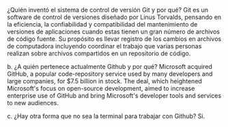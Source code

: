 ¿Quién inventó el sistema de control de versión Git y por qué?
Git es un software de control de versiones diseñado por Linus Torvalds, pensando en la eficiencia, la confiabilidad y compatibilidad del mantenimiento de versiones de aplicaciones cuando estas tienen un gran número de archivos de código fuente. Su propósito es llevar registro de los cambios en archivos de computadora incluyendo coordinar el trabajo que varias personas realizan sobre archivos compartidos en un repositorio de código.

b. ¿A quién pertenece actualmente Github y por qué?
Microsoft acquired GitHub, a popular code-repository service used by many developers and large companies, for $7.5 billion in stock. The deal, which heightened Microsoft's focus on open-source development, aimed to increase enterprise use of GitHub and bring Microsoft's developer tools and services to new audiences.

c. ¿Hay otra forma que no sea la terminal para trabajar con Github?
Si.